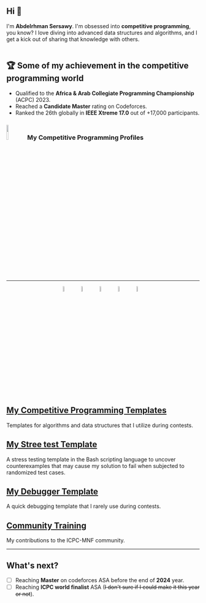 ## Hi 👋

I'm **Abdelrhman Sersawy**. I'm obsessed into **competitive programming**, you know? I love diving into advanced data structures and algorithms, and I get a kick out of sharing that knowledge with others.
<br><br>
## 🏆 Some of my achievement in the competitive programming world
- Qualified to the **Africa & Arab Collegiate Programming Championship** (ACPC) 2023.
- Reached a **Candidate Master** rating on Codeforces.
- Ranked the 26th globally in **IEEE Xtreme 17.0** out of +17,000 participants.


<h3 align="left"> 
<img src="https://media4.giphy.com/media/dMLmQfCO7lCA2gX3tw/giphy.gif?cid=ecf05e47ak6mwfu812269zzr8ydv529109qzpb8rszwnja9e&rid=giphy.gif&ct=s" width="10%"/> <span>My Competitive Programming Profiles</span>
</h3>

---

<p align="center">
   <a href="https://icpc.global/ICPCID/8E71R8OCE30K"><img src="https://iili.io/HTsBUfS.png" alt="ICPC Global" width="6%"/></a>&emsp; 
  <a href="https://codeforces.com/profile/sersawy"><img src="https://img.icons8.com/external-tal-revivo-shadow-tal-revivo/50/000000/external-codeforces-programming-competitions-and-contests-programming-community-logo-shadow-tal-revivo.png" alt="Code Forces" width="6%"/></a>&emsp; 
  <a href="https://atcoder.jp/users/sersawy"><img src="https://img.atcoder.jp/logo/atcoder/logo_transparent.png" alt="AtCoder" width="6%"/></a>&emsp; 
 <a href="https://www.codechef.com/users/sersawy"><img src="https://img.icons8.com/color/50/000000/codechef.png" alt="Code Chef" width="6%"/></a>&emsp; 
 <a href="https://leetcode.com/sersawy/"><img src="https://img.icons8.com/external-tal-revivo-shadow-tal-revivo/50/000000/external-level-up-your-coding-skills-and-quickly-land-a-job-logo-shadow-tal-revivo.png" alt="LeetCode" width="6%"/></a>&emsp; 

</p>


<br><br>
## [My Competitive Programming Templates](CP_Templates)
Templates for algorithms and data structures that I utilize during contests.

## [My Stree test Template](stress%20test)
 A stress testing template in the Bash scripting language to uncover counterexamples that may cause my solution to fail when subjected to randomized test cases.

## [My Debugger Template](debugger)
A quick debugging template that I rarely use during contests.

## [Community Training](/MenofiaCPC)
My contributions to the ICPC-MNF community.

---

## What's next?
- [ ] Reaching **Master** on codeforces ASA before the end of **2024** year.
- [ ] Reaching **ICPC world finalist** ASA (~~I don't sure if I could make it this year or not~~). 
